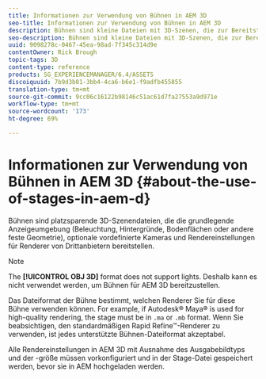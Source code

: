 ```yaml
---
title: Informationen zur Verwendung von Bühnen in AEM 3D
seo-title: Informationen zur Verwendung von Bühnen in AEM 3D
description: Bühnen sind kleine Dateien mit 3D-Szenen, die zur Bereitstellung der grundlegenden Anzeigeumgebung dienen.
seo-description: Bühnen sind kleine Dateien mit 3D-Szenen, die zur Bereitstellung der grundlegenden Anzeigeumgebung dienen.
uuid: 9098278c-0467-45ea-98ad-7f345c314d9e
contentOwner: Rick Brough
topic-tags: 3D
content-type: reference
products: SG_EXPERIENCEMANAGER/6.4/ASSETS
discoiquuid: 7b9d3b81-3bb4-4ca6-b6e1-f9adfb455855
translation-type: tm+mt
source-git-commit: 9cc06c16122b98146c51ac61d7fa27553a9d971e
workflow-type: tm+mt
source-wordcount: '173'
ht-degree: 69%

---
```



# Informationen zur Verwendung von Bühnen in AEM 3D {#about-the-use-of-stages-in-aem-d}

Bühnen sind platzsparende 3D-Szenendateien, die die grundlegende Anzeigeumgebung (Beleuchtung, Hintergründe, Bodenflächen oder andere feste Geometrie), optionale vordefinierte Kameras und Rendereinstellungen für Renderer von Drittanbietern bereitstellen.

>[!NOTE]
>
>The **[!UICONTROL OBJ 3D]** format does not support lights. Deshalb kann es nicht verwendet werden, um Bühnen für AEM 3D bereitzustellen.

Das Dateiformat der Bühne bestimmt, welchen Renderer Sie für diese Bühne verwenden können. For example, if Autodesk® Maya® is used for high-quality rendering, the stage must be in `.ma` or `.mb` format. Wenn Sie beabsichtigen, den standardmäßigen Rapid Refine™-Renderer zu verwenden, ist jedes unterstützte Bühnen-Dateiformat akzeptabel.

Alle Rendereinstellungen in AEM 3D mit Ausnahme des Ausgabebildtyps und der -größe müssen vorkonfiguriert und in der Stage-Datei gespeichert werden, bevor sie in AEM hochgeladen werden.
